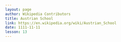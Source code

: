 ```yaml
---
layout: page
author: Wikipedia Contributors
title: Austrian School
link: https://en.wikipedia.org/wiki/Austrian_School
date: 1111-11-11
lesson: 13
---
```

